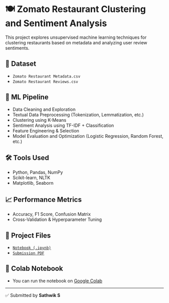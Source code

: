 # 🍽️ Zomato Restaurant Clustering and Sentiment Analysis

This project explores unsupervised machine learning techniques for clustering restaurants based on metadata and analyzing user review sentiments.

## 📂 Dataset
- `Zomato Restaurant Metadata.csv`
- `Zomato Restaurant Reviews.csv`

## 🧠 ML Pipeline
- Data Cleaning and Exploration
- Textual Data Preprocessing (Tokenization, Lemmatization, etc.)
- Clustering using K-Means
- Sentiment Analysis using TF-IDF + Classification
- Feature Engineering & Selection
- Model Evaluation and Optimization (Logistic Regression, Random Forest, etc.)

## 🛠️ Tools Used
- Python, Pandas, NumPy
- Scikit-learn, NLTK
- Matplotlib, Seaborn

## 📈 Performance Metrics
- Accuracy, F1 Score, Confusion Matrix
- Cross-Validation & Hyperparameter Tuning

## 🔗 Project Files
- [`Notebook (.ipynb)`](Copy_of_Sample_ML_Submission_Template%20(2).ipynb)
- [`Submission PDF`](Copy%20of%20Sample_ML_Submission_Template.ipynb%20-%20Colab.pdf)

## 🧪 Colab Notebook
- You can run the notebook on [Google Colab](https://colab.research.google.com/)

---

✅ Submitted by **Sathwik S**
